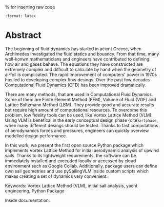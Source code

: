 % for inserting raw code
```{role} raw-latex(raw)
:format: latex
```
# Abstract 

The beginning of fluid dynamics has started in acient Greece, when Archimedes investigated the fluid statics and bouancy. From that time, many well-konwn mathematicians and engineers have contributed to defining how air and gases behave. The equations they have constructed are extremely complex and difficult to calculate by hand when the geometry of airfoil is complicated. The rapid improvement of computers' power in 1970s has led to developing complex flow desings. Over the past few decades Computational Fluid Dynamics (CFD) has been improved dramatically. 

There are many methods, that are used in Computational Fluid Dynamics. Some of them are Finite Element Method (FEM), Volume of Fluid (VOF) and Lattice Boltzmann Method (LBM). They provide good and accurate results but require high amount of computational resources. To overcome this problem, low fidelity tools can be used, like Vortex Lattice Method (VLM). Using VLM is benefical in the early conceptual design phase {cite}`artphase`, when many different desings should be tested. Thanks to fast computations of aerodynamics forces and pressures, engineers can quickly overview modelled design performance.

In this work, we present the first open source Python package which implements Vortex Lattice Method for initial aerodynamic analysis of upwind sails. Thanks to its lightweight requirements, the software can be immediately installed and execuded locally or accessed by cloud environment such as Google Collab. Additionally, package users can define own sail geometries and use pySailingVLM inside custom scripts which makes creating a set of dynamics very convenient.

Keywords: Vortex Lattice Method (VLM), initial sail analysis, yacht engineering, Python Package

Inside documentation:

```{tableofcontents}
```
